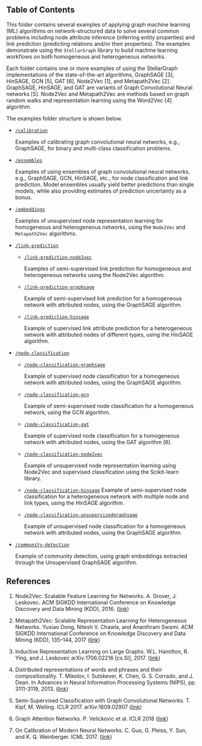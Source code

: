 ## Table of Contents

This folder contains several examples of applying graph machine learning (ML) algorithms on network-structured
data to solve several common problems including node attribute inference (inferring
entity properties) and link prediction (predicting relations and/or their properties). The
examples demonstrate using the `StellarGraph` library to build machine learning
workflows on both homogeneous and heterogeneous networks.

Each folder contains one or more examples of using the StellarGraph implementations of the
state-of-the-art algorithms, GraphSAGE [3], HinSAGE, GCN [5], GAT [6], Node2Vec [1], and Metapath2Vec [2]. 
GraphSAGE, HinSAGE, and GAT are variants of Graph Convolutional Neural networks [5]. Node2Vec and
Metapath2Vec are methods based on graph random walks and representation learning using the
Word2Vec [4] algorithm.

The examples folder structure is shown below.

* [`/calibration`](https://github.com/stellargraph/stellargraph/tree/master/demos/calibration)

    Examples of calibrating graph convolutional neural networks, e.g., GraphSAGE, for binary and
    multi-class classification problems.
    
* [`/ensembles`](https://github.com/stellargraph/stellargraph/tree/master/demos/ensembles)

    Examples of using ensembles of graph convolutional neural networks, e.g., GraphSAGE, GCN, HinSAGE, etc., for
    node classification and link prediction. Model ensembles usually yield better predictions than single models, 
    while also providing estimates of prediction uncertainty as a bonus.    
    
* [`/embeddings`](https://github.com/stellargraph/stellargraph/tree/master/demos/embeddings)

    Examples of unsupervised node representation learning for homogeneous and heterogeneous networks,
    using the `Node2Vec` and `Metapath2Vec` algorithms.

* [`/link-prediction`](https://github.com/stellargraph/stellargraph/tree/master/demos/link-prediction)

    * [`/link-prediction-node2vec`](https://github.com/stellargraph/stellargraph/tree/master/demos/link-prediction/node2vec)
        
        Examples of semi-supervised link prediction for homogeneous and heterogeneous networks using the Node2Vec algorithm.

    * [`/link-prediction-graphsage`](https://github.com/stellargraph/stellargraph/tree/master/demos/link-prediction/graphsage)
        
        Example of semi-supervised link prediction for a homogeneous network with attributed nodes,
    using the GraphSAGE algorithm.

    * [`/link-prediction-hinsage`](https://github.com/stellargraph/stellargraph/tree/master/demos/link-prediction/hinsage)
       
       Example of supervised link attribute prediction for a heterogeneous network with attributed nodes of different types,
    using the HinSAGE algorithm.

* [`/node-classification`](https://github.com/stellargraph/stellargraph/tree/master/demos/node-classification)

    * [`/node-classification-graphsage`](https://github.com/stellargraph/stellargraph/tree/master/demos/node-classification/graphsage)
        
        Example of supervised node classification for a homogeneous network with attributed nodes, using the GraphSAGE algorithm.
    
    * [`/node-classification-gcn`](https://github.com/stellargraph/stellargraph/tree/master/demos/node-classification/gcn)

        Example of semi-supervised node classification for a homogeneous network, using the GCN algorithm.

    * [`/node-classification-gat`](https://github.com/stellargraph/stellargraph/tree/master/demos/node-classification/gat)

        Example of supervised node classification for a homogeneous network with attributed nodes, using the GAT algorithm [6].

    * [`/node-classification-node2vec`](https://github.com/stellargraph/stellargraph/tree/master/demos/node-classification/node2vec)

        Example of unsupervised node representation learning using Node2Vec and supervised classification using
    the Scikit-learn library.

    * [`/node-classification-hinsage`](https://github.com/stellargraph/stellargraph/tree/master/demos/node-classification/hinsage)
        Example of semi-supervised node classification for a heterogeneous network with multiple node and link types,
    using the HinSAGE algorithm.
    
    * [`/node-classification-unsupervisedgraphsage`](https://github.com/stellargraph/stellargraph/tree/master/demos/node-classification/unsupervisedgraphsage)

        Example of unsupervised node classification for a homogeneous network with attributed nodes, using the GraphSAGE algorithm.


* [`/community-detection`](https://github.com/stellargraph/stellargraph/tree/master/demos/community-detection)
        
     Example of community detection, using graph embeddings extracted through the Unsupervised GraphSAGE algorithm.






## References

1. Node2Vec: Scalable Feature Learning for Networks. A. Grover, J. Leskovec. ACM SIGKDD International Conference on 
Knowledge Discovery and Data Mining (KDD), 2016. ([link](https://snap.stanford.edu/node2vec/))

2. Metapath2Vec: Scalable Representation Learning for Heterogeneous Networks. Yuxiao Dong, Nitesh V. Chawla, and 
Ananthram Swami. ACM SIGKDD International Conference on Knowledge Discovery and Data Mining (KDD), 135–144, 2017
([link](https://ericdongyx.github.io/metapath2vec/m2v.html))

3. Inductive Representation Learning on Large Graphs. W.L. Hamilton, R. Ying, and J. Leskovec arXiv:1706.02216 
[cs.SI], 2017. ([link](http://snap.stanford.edu/graphsage/))

4. Distributed representations of words and phrases and their compositionality. T. Mikolov, 
I. Sutskever, K. Chen, G. S. Corrado, and J. Dean. In Advances in Neural Information Processing
 Systems (NIPS), pp. 3111-3119, 2013. ([link](https://papers.nips.cc/paper/5021-distributed-representations-of-words-and-phrases-and-their-compositionality.pdf))

5. Semi-Supervised Classification with Graph Convolutional Networks. T. Kipf, M. Welling. 
ICLR 2017. arXiv:1609.02907 ([link](https://arxiv.org/abs/1609.02907))

6. Graph Attention Networks. P. Velickovic et al. ICLR 2018 ([link](https://arxiv.org/abs/1710.10903))

7. On Calibration of Modern Neural Networks. C. Guo, G. Pleiss, Y. Sun, and K. Q. Weinberger. 
ICML 2017. ([link](https://geoffpleiss.com/nn_calibration))
